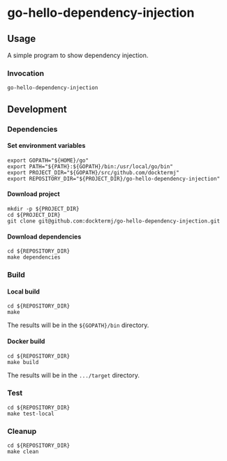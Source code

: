 # go-hello-dependency-injection

## Usage

A simple program to show dependency injection.

### Invocation

```console
go-hello-dependency-injection
```

## Development

### Dependencies

#### Set environment variables

```console
export GOPATH="${HOME}/go"
export PATH="${PATH}:${GOPATH}/bin:/usr/local/go/bin"
export PROJECT_DIR="${GOPATH}/src/github.com/docktermj"
export REPOSITORY_DIR="${PROJECT_DIR}/go-hello-dependency-injection"
```

#### Download project

```console
mkdir -p ${PROJECT_DIR}
cd ${PROJECT_DIR}
git clone git@github.com:docktermj/go-hello-dependency-injection.git
```

#### Download dependencies

```console
cd ${REPOSITORY_DIR}
make dependencies
```

### Build

#### Local build

```console
cd ${REPOSITORY_DIR}
make
```

The results will be in the `${GOPATH}/bin` directory.

#### Docker build

```console
cd ${REPOSITORY_DIR}
make build
```

The results will be in the `.../target` directory.

### Test

```console
cd ${REPOSITORY_DIR}
make test-local
```

### Cleanup

```console
cd ${REPOSITORY_DIR}
make clean
```
